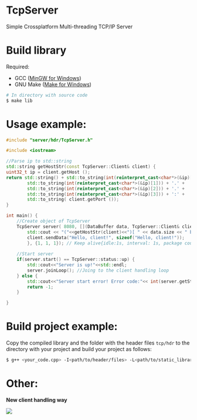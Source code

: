 # TcpServer
Simple Crossplatform Multi-threading TCP/IP Server

# Build library

Required:
 * GCC ([MinGW for Windows](https://sourceforge.net/projects/mingw/))
 * GNU Make ([Make for Windows](http://gnuwin32.sourceforge.net/packages/make.htm))

```bash
# In directory with source code
$ make lib
```

# Usage example:
```cpp
#include "server/hdr/TcpServer.h"

#include <iostream>

//Parse ip to std::string
std::string getHostStr(const TcpServer::Client& client) {
uint32_t ip = client.getHost ();
return std::string() + std::to_string(int(reinterpret_cast<char*>(&ip)[0])) + '.' +
        std::to_string(int(reinterpret_cast<char*>(&ip)[1])) + '.' +
        std::to_string(int(reinterpret_cast<char*>(&ip)[2])) + '.' +
        std::to_string(int(reinterpret_cast<char*>(&ip)[3])) + ':' +
        std::to_string( client.getPort ());
}

int main() {
    //Create object of TcpServer
    TcpServer server( 8080, [](DataBuffer data, TcpServer::Client& client){
        std::cout << "("<<getHostStr(client)<<")[ " << data.size << " bytes ]: " << (char*)data.data_ptr << '\n';
        client.sendData("Hello, client!", sizeof("Hello, client!"));
        }, {1, 1, 1}); // Keep alive{idle:1s, interval: 1s, package count: 1};
    
    //Start server
    if(server.start() == TcpServer::status::up) {
        std::cout<<"Server is up!"<<std::endl;
        server.joinLoop(); //Joing to the client handling loop
    } else {
        std::cout<<"Server start error! Error code:"<< int(server.getStatus()) <<std::endl;
        return -1;
    }

}
```

# Build project example:

Copy the compiled library and the folder with the header files ```tcp/hdr``` to the directory with your project and build your project as follows:
```bash
$ g++ <your_code.cpp> -I<path/to/header/files> -L<path/to/static_library> -o <name_of_your_programm> -ltcp -lpthread -std=c++17
```

# Other:
**New client handling way**

<img src="https://raw.githubusercontent.com/gbytegear/TcpServer/master/doc/ClientHandling.jpg">
